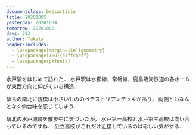 ```yaml
---
documentclass: bxjsarticle
title: 20201005
yesterday: 20201004
tomorrow: 20201006
days: 283
author: Takala
header-includes:
  - \usepackage[margin=1in]{geometry}
  - \usepackage[ISO]{diffcoeff}
  - \usepackage{pxfonts}
---
```



水戸駅をはじめて訪れた．
水戸駅は水郡線，常磐線，鹿島臨海鉄道の各ホームが東西方向に伸びている構造．


駅舎の南北に規模は小さいもののペデストリアンデッキがあり，
両側ともなんとなく仙台味を感じてしまう．



駅北の水戸城跡を散歩中に気づいたが，
水戸第一高校と水戸第三高校は向い合っているのですね．
公立高校がこれだけ近接しているのは珍しい気がする．